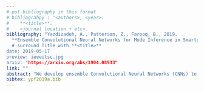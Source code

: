 ```yaml
---
# put bibliography in this format
# bibliograhpy : "<authors>, <year>.
#    **<title>**.
#    <journal location + etc>.
bibliography: "Yazdizadeh, A., Patterson, Z., Farooq, B., 2019.
  **Ensemble Convolutional Neural Networks for Mode Inference in Smartphone Travel Survey**.
  # surround Title with **<title>**
date: 2019-05-17
preview: ieeeitsc.jpg
arxiv: "https://arxiv.org/abs/1904.08933"
link: ""
abstract: "We develop ensemble Convolutional Neural Networks (CNNs) to classify the transportation mode of trip data collected as part of a large-scale smartphone travel survey in Montreal, Canada. Our proposed ensemble library is composed of a series of CNN models with different hyper-parameter values and CNN architectures. In our final model, we combine the output of CNN models using 'average voting', 'majority voting' and 'optimal weights' methods. Furthermore, we exploit the ensemble library by deploying a Random Forest model as a meta-learner. The ensemble method with random forest as meta-learner shows an accuracy of 91.8% which surpasses the other three ensemble combination methods, as well as other comparable models reported in the literature. The 'majority voting' and 'optimal weights' combination methods result in prediction accuracy rates around 89%, while 'average voting' is able to achieve an accuracy of only 85%."
bibtex: ypf2019a.bib
---
```

